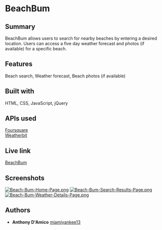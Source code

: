 # BeachBum

## Summary

BeachBum allows users to search for nearby beaches by entering a desired location.
Users can access a five day weather forecast and photos (if available) for a specific beach.

## Features

Beach search, Weather forecast, Beach photos (if available)

## Built with

HTML, CSS, JavaScript, jQuery

## APIs used

[Foursquare](https://developer.foursquare.com/places-api) <br>
[Weatherbit](https://www.weatherbit.io/)

## Live link

[BeachBum](https://miamiyankee13.github.io/beachbum/)

## Screenshots

[![Beach-Bum-Home-Page.png](https://i.postimg.cc/Jns82yrF/Beach-Bum-Home-Page.png)](https://postimg.cc/YGBT4CmN)
[![Beach-Bum-Search-Results-Page.png](https://i.postimg.cc/rm7TX8zw/Beach-Bum-Search-Results-Page.png)](https://postimg.cc/Vr9pXPjx)
[![Beach-Bum-Weather-Details-Page.png](https://i.postimg.cc/pLbwJG53/Beach-Bum-Weather-Details-Page.png)](https://postimg.cc/4mP2J151)

## Authors

* **Anthony D'Amico** [miamiyankee13](https://github.com/miamiyankee13)


